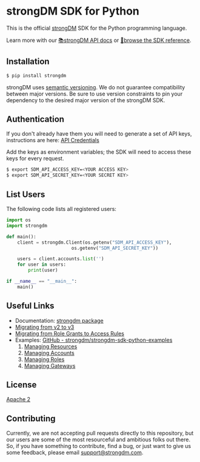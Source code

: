 # strongDM SDK for Python

This is the official [strongDM](https://www.strongdm.com/) SDK for the Python
programming language.

Learn more with our [📚strongDM API docs](https://www.strongdm.com/docs/api/) or
[📓browse the SDK
reference](https://strongdm.github.io/strongdm-sdk-python-docs/).

## Installation

```bash
$ pip install strongdm
```

strongDM uses [semantic versioning](https://semver.org/). We do not guarantee
compatibility between major versions. Be sure to use version constraints to pin
your dependency to the desired major version of the strongDM SDK.

## Authentication

If you don't already have them you will need to generate a set of API keys,
instructions are here: [API
Credentials](https://www.strongdm.com/docs/admin-guide/api-credentials/)

Add the keys as environment variables; the SDK will need to access these keys
for every request.

```bash
$ export SDM_API_ACCESS_KEY=<YOUR ACCESS KEY>
$ export SDM_API_SECRET_KEY=<YOUR SECRET KEY>
```

## List Users

The following code lists all registered users:

```python
import os
import strongdm

def main():
    client = strongdm.Client(os.getenv("SDM_API_ACCESS_KEY"),
                        os.getenv("SDM_API_SECRET_KEY"))

    users = client.accounts.list('')
    for user in users:
        print(user)

if __name__ == "__main__":
    main()
```

## Useful Links

- Documentation: [strongdm package](https://strongdm.github.io/strongdm-sdk-python-docs/)
- [Migrating from v2 to v3](https://github.com/strongdm/strongdm-sdk-python/releases/tag/v3.0.0)
- [Migrating from Role Grants to Access Rules](https://github.com/strongdm/strongdm-sdk-python/wiki/Migrating-from-Role-Grants-to-Access-Rules)
- Examples: [GitHub - strongdm/strongdm-sdk-python-examples](https://github.com/strongdm/strongdm-sdk-python-examples)
  1.  [Managing Resources](https://github.com/strongdm/strongdm-sdk-python-examples/tree/master/1_managing_resources)
  2.  [Managing Accounts](https://github.com/strongdm/strongdm-sdk-python-examples/tree/master/2_managing_accounts)
  3.  [Managing Roles](https://github.com/strongdm/strongdm-sdk-python-examples/tree/master/3_managing_roles)
  4.  [Managing Gateways](https://github.com/strongdm/strongdm-sdk-python-examples/tree/master/4_managing_gateways)

## License

[Apache 2](https://github.com/strongdm/strongdm-sdk-python/blob/master/LICENSE)

## Contributing

Currently, we are not accepting pull requests directly to this repository, but
our users are some of the most resourceful and ambitious folks out there. So, if
you have something to contribute, find a bug, or just want to give us some
feedback, please email <support@strongdm.com>.
